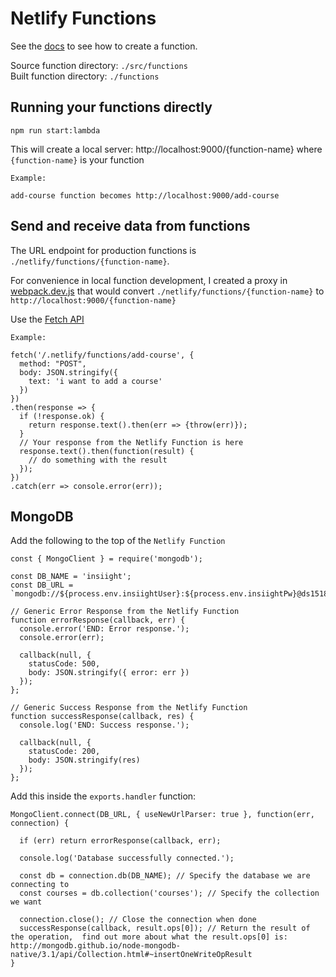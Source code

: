 # Netlify Functions

See the [docs](https://www.netlify.com/docs/functions/#javascript-lambda-functions) to see how to create a function.

Source function directory: `./src/functions`  
Built function directory: `./functions`

## Running your functions directly

```
npm run start:lambda
```

This will create a local server: http://localhost:9000/{function-name} where `{function-name}` is your function
```
Example:

add-course function becomes http://localhost:9000/add-course
```

## Send and receive data from functions

The URL endpoint for production functions is `./netlify/functions/{function-name}`. 

For convenience in local function development, I created a proxy in [webpack.dev.js](../../webpack.dev.js) that would convert `./netlify/functions/{function-name}` to `http://localhost:9000/{function-name}`

Use the [Fetch API](https://developers.google.com/web/updates/2015/03/introduction-to-fetch)

```
Example:

fetch('/.netlify/functions/add-course', {
  method: "POST",
  body: JSON.stringify({
    text: 'i want to add a course'
  })
})
.then(response => {
  if (!response.ok) {
    return response.text().then(err => {throw(err)});
  }
  // Your response from the Netlify Function is here
  response.text().then(function(result) {
    // do something with the result
  });
})
.catch(err => console.error(err));
```

## MongoDB

Add the following to the top of the `Netlify Function`

```
const { MongoClient } = require('mongodb');

const DB_NAME = 'insiight';
const DB_URL = `mongodb://${process.env.insiightUser}:${process.env.insiightPw}@ds151863.mlab.com:51863/${DB_NAME}`;

// Generic Error Response from the Netlify Function
function errorResponse(callback, err) {
  console.error('END: Error response.');
  console.error(err);

  callback(null, {
    statusCode: 500,
    body: JSON.stringify({ error: err })
  });
};

// Generic Success Response from the Netlify Function
function successResponse(callback, res) {
  console.log('END: Success response.');

  callback(null, {
    statusCode: 200,
    body: JSON.stringify(res)
  });
};
```

Add this inside the `exports.handler` function:

```
MongoClient.connect(DB_URL, { useNewUrlParser: true }, function(err, connection) {

  if (err) return errorResponse(callback, err);

  console.log('Database successfully connected.');

  const db = connection.db(DB_NAME); // Specify the database we are connecting to
  const courses = db.collection('courses'); // Specify the collection we want

  connection.close(); // Close the connection when done
  successResponse(callback, result.ops[0]); // Return the result of the operation,  find out more about what the result.ops[0] is:  http://mongodb.github.io/node-mongodb-native/3.1/api/Collection.html#~insertOneWriteOpResult
}
```